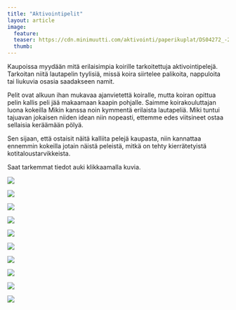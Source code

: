 ```yaml
---
title: "Aktivointipelit"
layout: article
image:
  feature:
  teaser: https://cdn.minimuutti.com/aktivointi/paperikuplat/DS04272_-245px.jpg
  thumb:
---
```


Kaupoissa myydään mitä erilaisimpia koirille tarkoitettuja aktivointipelejä. Tarkoitan niitä lautapelin tyylisiä, missä koira siirtelee palikoita, nappuloita tai liukuvia osasia saadakseen namit.

Pelit ovat alkuun ihan mukavaa ajanvietettä koiralle, mutta koiran opittua pelin kallis peli jää makaamaan kaapin pohjalle. Saimme koirakouluttajan luona kokeilla Mikin kanssa noin kymmentä erilaista lautapeliä. Miki tuntui tajuavan jokaisen niiden idean niin nopeasti, ettemme edes viitsineet ostaa sellaisia keräämään pölyä.

Sen sijaan, että ostaisit näitä kalliita pelejä kaupasta, niin kannattaa ennemmin kokeilla jotain näistä peleistä, mitkä on tehty kierrätetyistä kotitaloustarvikkeista.

Saat tarkemmat tiedot auki klikkaamalla kuvia.

[![](https://cdn.minimuutti.com/aktivointi/flippailu/DS060441-245px.jpg)](/aktivointi/flippailu/)

[![](https://cdn.minimuutti.com/aktivointi/kiekon-pyoritys/DSC57855-245px.jpg)](/aktivointi/kiekon-pyoritys/)

[![](https://cdn.minimuutti.com/aktivointi/koydenveto/DSC55402-245px.jpg)](/aktivointi/koydenveto/)

[![](https://cdn.minimuutti.com/aktivointi/kurkkaa-koloon/DSC34707-245px.jpg)](/aktivointi/kurkkaa-koloon/)

[![](https://cdn.minimuutti.com/aktivointi/levysoittimet/DSC54548-245px.jpg)](/aktivointi/levysoittimet/)

[![](https://cdn.minimuutti.com/aktivointi/muki-tuubissa/DSC56649-245px.jpg)](/aktivointi/muki-tuubissa/)

[![](https://cdn.minimuutti.com/aktivointi/paperikuplat/DS04272_-245px.jpg)](/aktivointi/paperikuplat/)

[![](https://cdn.minimuutti.com/aktivointi/putoilevat-namit/DSC51366-245px.jpg)](/aktivointi/putoilevat-namit/)

[![](https://cdn.minimuutti.com/aktivointi/onginta/DS15029-245px.jpg)](/aktivointi/onginta/)

[![](https://cdn.minimuutti.com/aktivointi/tuubin-pyoritys/DS23531-245px.jpg)](/aktivointi/tuubin-pyoritys/)
